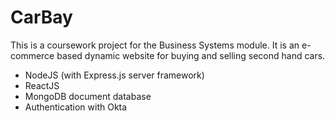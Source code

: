 # CarBay
This is a coursework project for the Business Systems module. It is an e-commerce based dynamic website 
for buying and selling second hand cars.

* NodeJS (with Express.js server framework)
* ReactJS
* MongoDB document database
* Authentication with Okta
